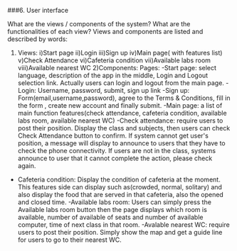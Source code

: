###6. User interface

What are the views / components of the system? What are the functionalities of each view?
Views and components are listed and described by words: 
1) Views: 
	i)Start page
	ii)Login
	iii)Sign up
	iv)Main page( with features list)
	v)Check Attendance
	vi)Cafeteria condition
	vii)Available labs room
	viii)Available nearest WC
2)Components:
Pages:
-Start page: select language, description of the app in the middle, Login and Logout selection link. Actually users can login and logout from the main page.
-Login: Username, password, submit, sign up link
-Sign up: Form(email,username,password), agree to the Terms & Conditions, fill in the form , create new account and finally submit.
-Main page: a list of main function features(check attendance, cafeteria condition, available labs room, available nearest WC)
-Check attendance: require users to post their position. Display the class and subjects, then users can check Check Attendance button to confirm. If system cannot get user's position, a message will display to announce to users that they have to check the phone connectivity. If users are not in the class, systems announce to user that it cannot complete the action, please check again.
- Cafeteria condition: Display the condition of cafeteria at the moment. This features side can display such as(crowded, normal, solitary) and also display the food that are served in that cafeteria, also the opened and closed time.
-Available labs room: Users can simply press the Available labs room button then the page displays which room is available, number of available of seats and number of available computer, time of next class in that room.
-Avalable nearest WC: require users to post their position. Simply show the map and get a guide line for users to go to their nearest WC.  
